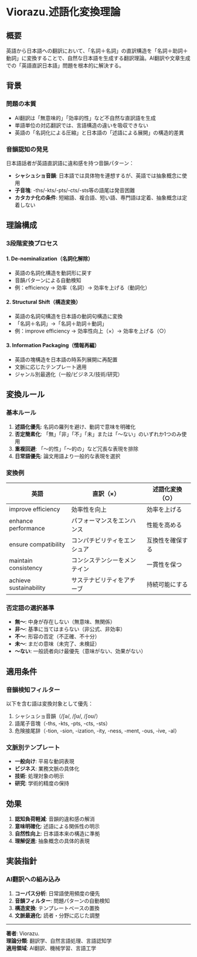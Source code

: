 # Viorazu.述語化変換理論

## 概要

英語から日本語への翻訳において、「名詞＋名詞」の直訳構造を「名詞＋助詞＋動詞」に変換することで、自然な日本語を生成する翻訳理論。AI翻訳や文章生成での「英語直訳日本語」問題を根本的に解決する。

## 背景

### 問題の本質
- AI翻訳は「無意味的」「効率的性」など不自然な直訳語を生成
- 単語単位の対応翻訳では、言語構造の違いを吸収できない
- 英語の「名詞化による圧縮」と日本語の「述語による展開」の構造的差異

### 音韻認知の発見
日本語話者が英語直訳語に違和感を持つ音韻パターン：
- **シャシュショ音韻**: 日本語では具体物を連想するが、英語では抽象概念に使用
- **子音塊**: -ths/-kts/-pts/-cts/-sts等の語尾は発音困難
- **カタカナ化の条件**: 短縮語、複合語、短い語、専門語は定着、抽象概念は定着しない

## 理論構成

### 3段階変換プロセス

#### 1. De-nominalization（名詞化解除）
- 英語の名詞化構造を動詞形に戻す
- 音韻パターンによる自動検知
- 例：efficiency → 効率（名詞）→ 効率を上げる（動詞化）

#### 2. Structural Shift（構造変換）
- 英語の名詞句構造を日本語の動詞句構造に変換
- 「名詞＋名詞」→「名詞＋助詞＋動詞」
- 例：improve efficiency → 効率性向上（×）→ 効率を上げる（○）

#### 3. Information Packaging（情報再編）
- 英語の塊構造を日本語の時系列展開に再配置
- 文脈に応じたテンプレート適用
- ジャンル別最適化（一般/ビジネス/技術/研究）

## 変換ルール

### 基本ルール
1. **述語化優先**: 名詞の羅列を避け、動詞で意味を明確化
2. **否定簡素化**: 「無」「非」「不」「未」または「〜ない」のいずれか1つのみ使用
3. **重複回避**: 「〜的性」「〜的の」など冗長な表現を排除
4. **日常語優先**: 論文用語より一般的な表現を選択

### 変換例

| 英語 | 直訳（×） | 述語化変換（○） |
|------|----------|----------------|
| improve efficiency | 効率性を向上 | 効率を上げる |
| enhance performance | パフォーマンスをエンハンス | 性能を高める |
| ensure compatibility | コンパチビリティをエンシュア | 互換性を確保する |
| maintain consistency | コンシステンシーをメンテイン | 一貫性を保つ |
| achieve sustainability | サステナビリティをアチーブ | 持続可能にする |

### 否定語の選択基準
- **無〜**: 中身が存在しない（無意味、無関係）
- **非〜**: 基準に当てはまらない（非公式、非効率）
- **不〜**: 形容の否定（不正確、不十分）
- **未〜**: まだの意味（未完了、未検証）
- **〜ない**: 一般読者向け最優先（意味がない、効果がない）

## 適用条件

### 音韻検知フィルター
以下を含む語は変換対象として優先：
1. シャシュショ音韻（/ʃə/, /ʃʊ/, /ʃoʊ/）
2. 語尾子音塊（-ths, -kts, -pts, -cts, -sts）
3. 危険接尾辞（-tion, -sion, -ization, -ity, -ness, -ment, -ous, -ive, -al）

### 文脈別テンプレート
- **一般向け**: 平易な動詞表現
- **ビジネス**: 業務文脈の具体化
- **技術**: 処理対象の明示
- **研究**: 学術的精度の保持

## 効果

1. **認知負荷軽減**: 音韻的違和感の解消
2. **意味明確化**: 述語による関係性の明示
3. **自然性向上**: 日本語本来の構造に準拠
4. **理解促進**: 抽象概念の具体的表現

## 実装指針

### AI翻訳への組み込み
1. **コーパス分析**: 日常語使用頻度の優先
2. **音韻フィルター**: 問題パターンの自動検知
3. **構造変換**: テンプレートベースの置換
4. **文脈最適化**: 読者・分野に応じた調整

---

**著者**: Viorazu.  
**理論分類**: 翻訳学、自然言語処理、言語認知学  
**適用領域**: AI翻訳、機械学習、言語工学
